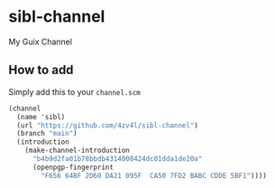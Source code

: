 # sibl-channel

My Guix Channel

## How to add

Simply add this to your `channel.scm`

```scm
(channel
  (name 'sibl)
  (url "https://github.com/4zv4l/sibl-channel")
  (branch "main")
  (introduction
    (make-channel-introduction
      "b4b9d2fa01b78bbdb4314008424dc01dda1de20a"
      (openpgp-fingerprint
        "F656 64BF 2D60 DA21 095F  CA50 7FD2 BABC CDDE 5BF1"))))
```
